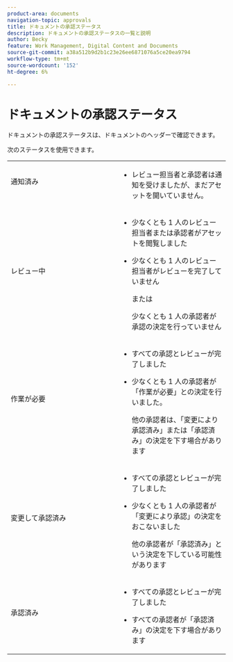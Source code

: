 ```yaml
---
product-area: documents
navigation-topic: approvals
title: ドキュメントの承認ステータス
description: ドキュメントの承認ステータスの一覧と説明
author: Becky
feature: Work Management, Digital Content and Documents
source-git-commit: a38a512b9d2b1c23e26ee6871076a5ce20ea9794
workflow-type: tm+mt
source-wordcount: '152'
ht-degree: 6%

---
```


# ドキュメントの承認ステータス

ドキュメントの承認ステータスは、ドキュメントのヘッダーで確認できます。

次のステータスを使用できます。

<table>
            <col style="width: 50%;" />
            <col style="width: 50%;" />
            <tbody>
                 <tr>
                    <td>
                        通知済み</p>
                    </td>
                    <td>
                        <ul>
                            <li>
                                レビュー担当者と承認者は通知を受けましたが、まだアセットを開いていません。
                            </li>
                        </ul>
                    </td>
                </tr>
                 <tr>
                    <td>
                        レビュー中</p>
                    </td>
                    <td>
                        <ul>
                            <li>
                                <p>少なくとも 1 人のレビュー担当者または承認者がアセットを閲覧しました</p>
                            </li>
                            <li>
                                <p>少なくとも 1 人のレビュー担当者がレビューを完了していません</p><p>または</p>
                                <p>少なくとも 1 人の承認者が承認の決定を行っていません</p>
                            </li>
                        </ul>
                    </td>
                </tr>
                 <tr>
                    <td>作業が必要</p>
                    </td>
                    <td>
                        <ul>
                            <li>
                                <p>すべての承認とレビューが完了しました</p>
                            </li>
                            <li>
                                <p>少なくとも 1 人の承認者が「作業が必要」との決定を行いました。</p>
                                <p>他の承認者は、「変更により承認済み」または「承認済み」の決定を下す場合があります
                            </li>
                        </ul>
                    </td>
                </tr>
                  <tr>
                    <td>変更して承認済み</p>
                    </td>
                    <td>
                        <ul>
                            <li>
                                <p>すべての承認とレビューが完了しました</p>
                            </li>
                            <li>
                                <p>少なくとも 1 人の承認者が「変更により承認」の決定をおこないました</p>
                                <p>他の承認者が「承認済み」という決定を下している可能性があります
                            </li>
                        </ul>
                    </td>
                </tr>
                 <tr>
                    <td>承認済み</p>
                    </td>
                    <td>
                        <ul>
                            <li>
                                <p>すべての承認とレビューが完了しました</p>
                            </li>
                            <li>
                                <p>すべての承認者が「承認済み」の決定を下す場合があります
                            </li>
                        </ul>
                    </td>
                </tr>
           </tbody>
        </table>
